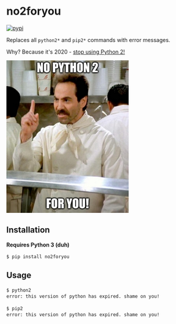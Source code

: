 # no2foryou
[![pypi](https://badge.fury.io/py/no2foryou.svg)](https://pypi.python.org/pypi/no2foryou/)

Replaces all `python2*` and `pip2*` commands with error messages.

Why? Because it's 2020 - [stop using Python 2!](https://pythonclock.org/)

![no2foryou](pic.jpg)

## Installation
**Requires Python 3 (duh)**

```
$ pip install no2foryou
```

## Usage
```
$ python2
error: this version of python has expired. shame on you!

$ pip2
error: this version of python has expired. shame on you!
```
